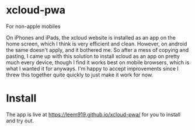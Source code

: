 # xcloud-pwa
For non-apple mobiles

On iPhones and iPads, the xcloud website is installed as an app on the home screen, which I think is very efficient and clean. However, on android the same doesn't apply, and it bothered me. So after a mess of copying and pasting, I came up with this solution to install xcloud as an app on pretty much every device, though I find it works best on mobile browsers, which is what I wanted it for anyways. I'm happy to accept improvements since I threw this together quite quickly to just make it work for now.

# Install
The app is live at https://leem919.github.io/xcloud-pwa/ for you to install and try out.